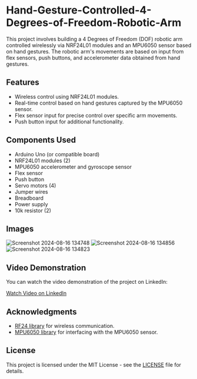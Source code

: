 # Hand-Gesture-Controlled-4-Degrees-of-Freedom-Robotic-Arm

This project involves building a 4 Degrees of Freedom (DOF) robotic arm controlled wirelessly via NRF24L01 modules and an MPU6050 sensor based on hand gestures. The robotic arm's movements are based on input from flex sensors, push buttons, and accelerometer data obtained from hand gestures.

## Features

- Wireless control using NRF24L01 modules.
- Real-time control based on hand gestures captured by the MPU6050 sensor.
- Flex sensor input for precise control over specific arm movements.
- Push button input for additional functionality.

## Components Used

- Arduino Uno (or compatible board)
- NRF24L01 modules (2)
- MPU6050 accelerometer and gyroscope sensor
- Flex sensor
- Push button
- Servo motors (4)
- Jumper wires
- Breadboard
- Power supply
- 10k resistor (2)

## Images

![Screenshot 2024-08-16 134748](https://github.com/user-attachments/assets/cf958fc0-8f06-45b8-9afb-ef06c10b8054)
![Screenshot 2024-08-16 134856](https://github.com/user-attachments/assets/7333dfb8-796d-4e82-92fd-cb9f28107b57)
![Screenshot 2024-08-16 134823](https://github.com/user-attachments/assets/1ceabd76-23d6-4e5d-a188-ff766244d5dd)

## Video Demonstration

You can watch the video demonstration of the project on LinkedIn:

[Watch Video on LinkedIn](https://www.linkedin.com/posts/vihanga-deshan-sammandapperuma-1449a52b9_robotics-arduino-handgesturecontrol-activity-7174493546278707200-1nc5?utm_source=share&utm_medium=member_desktop)

## Acknowledgments

- [RF24 library](https://github.com/nRF24/RF24) for wireless communication.
- [MPU6050 library](https://github.com/electroniccats/mpu6050) for interfacing with the MPU6050 sensor.

## License

This project is licensed under the MIT License - see the [LICENSE](LICENSE) file for details.
